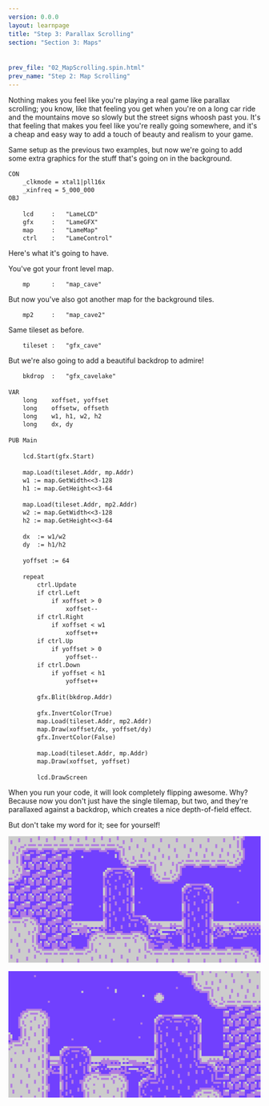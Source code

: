 ```yaml
---
version: 0.0.0
layout: learnpage
title: "Step 3: Parallax Scrolling"
section: "Section 3: Maps"


prev_file: "02_MapScrolling.spin.html"
prev_name: "Step 2: Map Scrolling"
---
```


Nothing makes you feel like you're playing a real game like parallax scrolling; you know, like that feeling you get when you're on a long car ride and the mountains move so slowly but the street signs whoosh past you. It's that feeling that makes you feel like you're really going somewhere, and it's a cheap and easy way to add a touch of beauty and realism to your game.

Same setup as the previous two examples, but now we're going to add some extra graphics for the stuff that's going on in the background.

    CON
        _clkmode = xtal1|pll16x
        _xinfreq = 5_000_000
    OBJ

        lcd     :   "LameLCD"
        gfx     :   "LameGFX"
        map     :   "LameMap"
        ctrl    :   "LameControl"

Here's what it's going to have.

You've got your front level map.

        mp      :   "map_cave"

But now you've also got another map for the background tiles.

        mp2     :   "map_cave2"

Same tileset as before.

        tileset :   "gfx_cave"

But we're also going to add a beautiful backdrop to admire!

        bkdrop  :   "gfx_cavelake"

    VAR
        long    xoffset, yoffset
        long    offsetw, offseth
        long    w1, h1, w2, h2
        long    dx, dy

    PUB Main

        lcd.Start(gfx.Start)

        map.Load(tileset.Addr, mp.Addr)
        w1 := map.GetWidth<<3-128
        h1 := map.GetHeight<<3-64

        map.Load(tileset.Addr, mp2.Addr)
        w2 := map.GetWidth<<3-128
        h2 := map.GetHeight<<3-64

        dx  := w1/w2
        dy  := h1/h2

        yoffset := 64

        repeat
            ctrl.Update
            if ctrl.Left
                if xoffset > 0
                    xoffset--
            if ctrl.Right
                if xoffset < w1
                    xoffset++
            if ctrl.Up
                if yoffset > 0
                    yoffset--
            if ctrl.Down
                if yoffset < h1
                    yoffset++

            gfx.Blit(bkdrop.Addr)

            gfx.InvertColor(True)
            map.Load(tileset.Addr, mp2.Addr)
            map.Draw(xoffset/dx, yoffset/dy)
            gfx.InvertColor(False)

            map.Load(tileset.Addr, mp.Addr)
            map.Draw(xoffset, yoffset)

            lcd.DrawScreen

When you run your code, it will look completely flipping awesome. Why? Because now you don't just have the single tilemap, but two, and they're parallaxed against a backdrop, which creates a nice depth-of-field effect.

But don't take my word for it; see for yourself!

![I mean, seriously, how awesome.](screenshots/pic5.png)

![Look at that eye-popping display!](screenshots/pic9.png)

